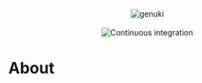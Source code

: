 <!--
 Copyright (C) 2020 Kevin Del Castillo Ramírez
 
 This file is part of genuki.
 
 genuki is free software: you can redistribute it and/or modify
 it under the terms of the GNU General Public License as published by
 the Free Software Foundation, either version 3 of the License, or
 (at your option) any later version.
 
 genuki is distributed in the hope that it will be useful,
 but WITHOUT ANY WARRANTY; without even the implied warranty of
 MERCHANTABILITY or FITNESS FOR A PARTICULAR PURPOSE.  See the
 GNU General Public License for more details.
 
 You should have received a copy of the GNU General Public License
 along with genuki.  If not, see <http://www.gnu.org/licenses/>.
-->

<p align="center">
    <br>
    <br>
    <image src="logo/genuki.png" alt="genuki"></image>
    <br>
    <br>
    <image src="https://github.com/quebin31/genuki/workflows/CI%20(master)/badge.svg" alt="Continuous integration"></image>
</p>

# About
